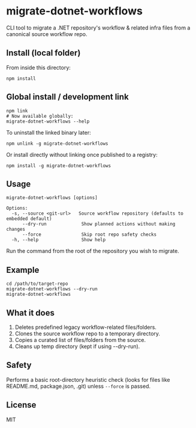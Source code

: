 # migrate-dotnet-workflows

CLI tool to migrate a .NET repository's workflow & related infra files from a canonical source workflow repo.

## Install (local folder)

From inside this directory:

```
npm install
```

## Global install / development link

```
npm link
# Now available globally:
migrate-dotnet-workflows --help
```

To uninstall the linked binary later:

```
npm unlink -g migrate-dotnet-workflows
```

Or install directly without linking once published to a registry:

```
npm install -g migrate-dotnet-workflows
```

## Usage

```
migrate-dotnet-workflows [options]

Options:
  -s, --source <git-url>   Source workflow repository (defaults to embedded default)
      --dry-run             Show planned actions without making changes
      --force               Skip root repo safety checks
  -h, --help                Show help
```

Run the command from the root of the repository you wish to migrate.

## Example

```
cd /path/to/target-repo
migrate-dotnet-workflows --dry-run
migrate-dotnet-workflows
```

## What it does

1. Deletes predefined legacy workflow-related files/folders.
2. Clones the source workflow repo to a temporary directory.
3. Copies a curated list of files/folders from the source.
4. Cleans up temp directory (kept if using --dry-run).

## Safety

Performs a basic root-directory heuristic check (looks for files like README.md, package.json, .git) unless `--force` is passed.

## License

MIT
